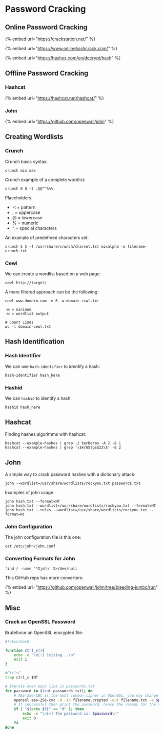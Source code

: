 # Password Cracking

## Online Password Cracking

{% embed url="https://crackstation.net/" %}

{% embed url="https://www.onlinehashcrack.com/" %}

{% embed url="https://hashes.com/en/decrypt/hash" %}

## Offline Password Cracking

### Hashcat

{% embed url="https://hashcat.net/hashcat/" %}

### John

{% embed url="https://github.com/openwall/john" %}

## Creating Wordlists

### Crunch

Crunch basic syntax:

```text
crunch min max
```

Crunch example of a complete wordlist:

```text
crunch 8 8 -t ,@@^^%%%
```

Placeholders:

* -t = pattern
* , = uppercase
* @ = lowercase
* % = numeric
* ^ = special characters

An example of predefined characters set:

```text
crunch 5 5 -f /usr/share/crunch/charset.lst mixalpha -o filename-crunch.txt
```

### Cewl

We can create a wordlist based on a web page:

```text
cewl http://target/
```

A more filtered approach can be the following:

```text
cewl www.domain.com -m 6 -w domain-cewl.txt

-m = minimum
-w = wordlist output

# Count Lines
wc -l domain-cewl.txt
```

## Hash Identification

### Hash Identifier

We can use `hash-identifier` to identify a hash:

```text
hash-identifier hash_here
```

### Hashid

We can `hashid` to identify a hash:

```text
hashid hash_here
```

## Hashcat

Finding hashes algorithms with hashcat:

```text
hashcat --example-hashes | grep -i kerberos -A 2 -B 1
hashcat --example-hashes | grep '\$krb5tgs$23\$' -B 2
```

## John

A simple way to crack password hashes with a dictionary attack:

```text
john --wordlist=/usr/share/wordlists/rockyou.txt passwords.txt
```

Examples of john usage:

```text
john hash.txt --format=NT
john hash.txt --wordlist=/usr/share/wordlists/rockyou.txt --format=NT
john hash.txt --rules --wordlist=/usr/share/wordlists/rockyou.txt --format=NT 
```

### John Configuration

The john configuration file is this one:

```text
cat /etc/john/john.conf
```

### Converting Formats for John

```text
find / -name '*2john' 2>/dev/null
```

This GitHub repo has more converters:

{% embed url="https://github.com/openwall/john/tree/bleeding-jumbo/run" %}

## Misc

### Crack an OpenSSL Password

Bruteforce an OpenSSL encrypted file:

```bash
#!/bin/bash

function ctrl_c(){
    echo -e "\n[!] Exiting...\n"
    exit 1
}

#Ctrl+C
trap ctrl_c INT

# Iterate over each line in passwords.txt
for password in $(cat passwords.txt); do
    # AES-256-CBC is the most common cipher in OpenSSL, you may change it...
    openssl aes-256-cvc -d -in filename.crypted -out filename.txt -k $password 2>/dev/null
    # If successful then print the password, hence the reason for the status code "0".
    if [ "$(echo $?)" == "0" ]; then
        echo -e "\n[+] The password is: $password\n"
        exit 0
    fi
done
```

 

